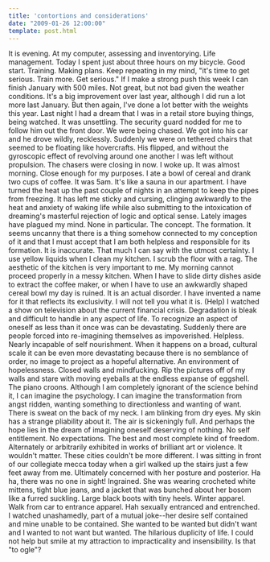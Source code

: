 ```yaml
---
title: 'contortions and considerations'
date: "2009-01-26 12:00:00"
template: post.html
---
```


It is evening. At my computer, assessing and inventorying. Life management. Today I spent just about three hours on my bicycle. Good start. Training. Making plans. Keep repeating in my mind, "it's time to get serious. Train more. Get serious." If I make a strong push this week I can finish January with 500 miles. Not great, but not bad given the weather conditions. It's a big improvement over last year, although I did run a lot more last January. But then again, I've done a lot better with the weights this year. Last night I had a dream that I was in a retail store buying things, being watched. It was unsettling. The security guard nodded for me to follow him out the front door. We were being chased. We got into his car and he drove wildly, recklessly. Suddenly we were on tethered chairs that seemed to be floating like hovercrafts. His flipped, and without the gyroscopic effect of revolving around one another I was left without propulsion. The chasers were closing in now. I woke up. It was almost morning. Close enough for my purposes. I ate a bowl of cereal and drank two cups of coffee. It was 5am. It's like a sauna in our apartment. I have turned the heat up the past couple of nights in an attempt to keep the pipes from freezing. It has left me sticky and cursing, clinging awkwardly to the heat and anxiety of waking life while also submitting to the intoxication of dreaming's masterful rejection of logic and optical sense. Lately images have plagued my mind. None in particular. The concept. The formation. It seems uncanny that there is a thing somehow connected to my conception of it and that I must accept that I am both helpless and responsible for its formation. It is inaccurate. That much I can say with the utmost certainty. I use yellow liquids when I clean my kitchen. I scrub the floor with a rag. The aesthetic of the kitchen is very important to me. My morning cannot proceed properly in a messy kitchen. When I have to slide dirty dishes aside to extract the coffee maker, or when I have to use an awkwardly shaped cereal bowl my day is ruined. It is an actual disorder. I have invented a name for it that reflects its exclusivity. I will not tell you what it is. (Help) I watched a show on television about the current financial crisis. Degradation is bleak and difficult to handle in any aspect of life. To recognize an aspect of oneself as less than it once was can be devastating. Suddenly there are people forced into re-imagining themselves as impoverished. Helpless. Nearly incapable of self nourishment. When it happens on a broad, cultural scale it can be even more devastating because there is no semblance of order, no image to project as a hopeful alternative. An environment of hopelessness. Closed walls and mindfucking. Rip the pictures off of my walls and stare with moving eyeballs at the endless expanse of eggshell. The piano croons. Although I am completely ignorant of the science behind it, I can imagine the psychology. I can imagine the transformation from angst ridden, wanting something to directionless and wanting of want. There is sweat on the back of my neck. I am blinking from dry eyes. My skin has a strange pliability about it. The air is sickeningly full. And perhaps the hope lies in the dream of imagining oneself deserving of nothing. No self entitlement. No expectations. The best and most complete kind of freedom. Alternately or arbitrarily exhibited in works of brilliant art or violence. It wouldn't matter. These cities couldn't be more different. I was sitting in front of our collegiate mecca today when a girl walked up the stairs just a few feet away from me. Ultimately concerned with her posture and posterior. Ha ha, there was no one in sight! Ingrained. She was wearing crocheted white mittens, tight blue jeans, and a jacket that was bunched about her bosom like a furred suckling. Large black boots with tiny heels. Winter apparel. Walk from car to entrance apparel. Hah sexually entranced and entrenched. I watched unashamedly, part of a mutual joke--her desire self contained and mine unable to be contained. She wanted to be wanted but didn't want and I wanted to not want but wanted. The hilarious duplicity of life. I could not help but smile at my attraction to impracticality and insensibility. Is that "to ogle"?